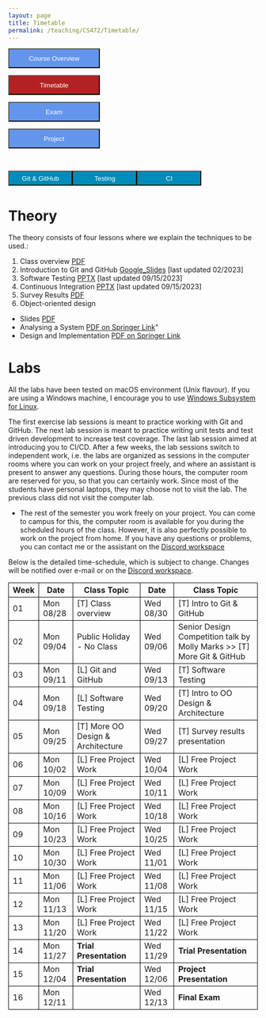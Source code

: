 ```yaml
---
layout: page
title: Timetable
permalink: /teaching/CS472/Timetable/
---
```

<form action="/teaching/CS472/">
    <input type="submit" style="background-color:cornflowerblue;color:white;width:185px;
height:40px;" value="Course Overview" />
</form>

<form action="/teaching/CS472/Timetable/">
    <input type="submit" style="background-color:firebrick;color:white;width:185px;
height:40px;" value="Timetable" />
</form>
<form action="/teaching/CS472/Exam/">
    <input type="submit" style="background-color:cornflowerblue;color:white;width:185px;
height:40px;" value="Exam" />
</form>
<form action="/teaching/CS472/project/">
    <input type="submit" style="background-color:cornflowerblue;color:white;width:185px;
height:40px;" value="Project" />
</form>

<br/>

<div class="main-component">
<form action="/teaching/CS472/Timetable/Git_and_GitHub/">
    <input type="submit" style="background-color:#008CBA;float:left; color:white;width:130px;
height:30px;" value="Git & GitHub" />
</form>
<form action="/teaching/CS472/Timetable/dynamic_analysis/">
    <input type="submit" style="background-color:#008CBA;float:left;color:white;width:130px;
height:30px;" value="Testing" />
</form>
<form action="/teaching/CS472/Timetable/CI/">
    <input type="submit" style="background-color:#008CBA;float:left;color:white;width:130px;
height:30px;" value="CI" />
</form>
</div>

<br/>
<br/>

Theory
========
The theory consists of four lessons where we explain the techniques to be used.: 
1. Class overview [PDF](ClassOverview.pdf)
2. Introduction to Git and GitHub [Google_Slides](https://docs.google.com/presentation/d/1YG1uXfERIPtHF9STDQQMoxvluU3X8QRO/edit#slide=id.p3) [last updated 02/2023]
3. Software Testing [PPTX](Testing-2033-fall.pptx) [last updated 09/15/2023]
4. Continuous Integration [PPTX](CI-CD.pptx) [last updated 09/15/2023]
5. Survey Results [PDF](Survey_Presentation.pdf)
6. Object-oriented design 
  * Slides [PDF](https://docs.google.com/presentation/d/1Y7iCcWYzmWuFgHiwzSxhOdB-tczCAW59/edit#slide=id.p1)
  * Analysing a System [PDF on Springer Link](https://link.springer.com/chapter/10.1007/978-3-319-24280-4_6)"
  * Design and Implementation [PDF on Springer Link](https://link.springer.com/chapter/10.1007/978-3-319-24280-4_7)

Labs
========
All the labs have been tested on macOS environment (Unix flavour). If you are using a Windows machine, I encourage you to use
[Windows Subsystem for Linux](https://learn.microsoft.com/en-us/windows/wsl/about). 

The first exercise lab sessions is meant to practice working with Git and GitHub.
The next lab session is meant to practice writing unit tests and test driven development to increase test coverage.
The last lab session aimed at introducing you to CI/CD. 
After a few weeks, the lab sessions switch to independent work, i.e. the labs are organized as sessions 
in the computer rooms where you can work on your project freely, and where an assistant is 
present to answer any questions. During those hours, the computer room are reserved for you, 
so that you can certainly work. Since most of the students have personal laptops, they may choose not to
visit the lab. The previous class did not visit the computer lab.



* The rest of the semester you work freely on your project. You can come to campus for this, the 
computer room is available for you during the scheduled hours of the class. 
However, it is also perfectly possible to work on the project from home. If you have any questions 
or problems, you can contact me or the assistant on the [Discord workspace](https://discord.gg/CQUCUFTcDY)


Below is the detailed time-schedule, which is subject to change. Changes will be notified over 
e-mail or on the [Discord workspace](https://discord.gg/CQUCUFTcDY). 

<table style="border-collapse:collapse;">
<tr >
<th style="border: 1px solid black;">Week</th>
<th style="border: 1px solid black;">Date</th>
<th style="border: 1px solid black;">Class Topic</th>
<th style="border: 1px solid black;">Date</th>
<th style="border: 1px solid black;">Class Topic</th>
</tr>

<tr>
<td style="border: 1px solid black;">01</td>
<td style="border: 1px solid black;">Mon 08/28</td>
<td style="border: 1px solid black;">[T] Class overview</td>
<td style="border: 1px solid black;">Wed 08/30</td>
<td style="border: 1px solid black;">[T] Intro to Git & GitHub </td>
</tr>

<tr>
<td style="border: 1px solid black;">02</td>
<td style="border: 1px solid black;">Mon 09/04</td>
<td style="border: 1px solid black;"> Public Holiday - No Class </td>
<td style="border: 1px solid black;">Wed 09/06 </td>
<td style="border: 1px solid black;">Senior Design Competition talk by Molly Marks >> [T] More Git & GitHub</td>
</tr>

<tr>
<td style="border: 1px solid black;">03</td>
<td style="border: 1px solid black;">Mon 09/11 </td>
<td style="border: 1px solid black;"> [L] Git and GitHub</td>
<td style="border: 1px solid black;">Wed 09/13 </td>
<td style="border: 1px solid black;">[T] Software Testing </td>
</tr>

<tr>
<td style="border: 1px solid black;">04</td>
<td style="border: 1px solid black;">Mon 09/18</td>
<td style="border: 1px solid black;">[L] Software Testing </td>
<td style="border: 1px solid black;">Wed 09/20 </td>
<td style="border: 1px solid black;">[T] Intro to OO Design & Architecture</td>
</tr>

<tr>
<td style="border: 1px solid black;">05</td>
<td style="border: 1px solid black;">Mon 09/25</td>
<td style="border: 1px solid black;">[T] More OO Design & Architecture </td>
<td style="border: 1px solid black;">Wed 09/27 </td>
<td style="border: 1px solid black;">[T] Survey results presentation </td>
</tr>

<tr>
<td style="border: 1px solid black;">06</td>
<td style="border: 1px solid black;">Mon 10/02</td>
<td style="border: 1px solid black;">[L] Free Project Work</td>
<td style="border: 1px solid black;">Wed 10/04 </td>
<td style="border: 1px solid black;">[L] Free Project Work </td>
</tr>

<tr>
<td style="border: 1px solid black;">07</td>
<td style="border: 1px solid black;">Mon 10/09</td>
<td style="border: 1px solid black;">[L] Free Project Work</td>
<td style="border: 1px solid black;">Wed 10/11 </td>
<td style="border: 1px solid black;">[L] Free Project Work </td>
</tr>

<tr>
<td style="border: 1px solid black;">08</td>
<td style="border: 1px solid black;">Mon 10/16</td>
<td style="border: 1px solid black;">[L] Free Project Work</td>
<td style="border: 1px solid black;">Wed 10/18 </td>
<td style="border: 1px solid black;">[L] Free Project Work </td>
</tr>

<tr>
<td style="border: 1px solid black;">09</td>
<td style="border: 1px solid black;">Mon 10/23</td>
<td style="border: 1px solid black;">[L] Free Project Work</td>
<td style="border: 1px solid black;">Wed 10/25 </td>
<td style="border: 1px solid black;">[L] Free Project Work </td>
</tr>

<tr>
<td style="border: 1px solid black;">10</td>
<td style="border: 1px solid black;">Mon 10/30</td>
<td style="border: 1px solid black;">[L] Free Project Work</td>
<td style="border: 1px solid black;">Wed 11/01 </td>
<td style="border: 1px solid black;">[L] Free Project Work </td>
</tr>

<tr>
<td style="border: 1px solid black;">11</td>
<td style="border: 1px solid black;">Mon 11/06</td>
<td style="border: 1px solid black;">[L] Free Project Work</td>
<td style="border: 1px solid black;">Wed 11/08 </td>
<td style="border: 1px solid black;">[L] Free Project Work </td>
</tr>

<tr>
<td style="border: 1px solid black;">12</td>
<td style="border: 1px solid black;">Mon 11/13</td>
<td style="border: 1px solid black;">[L] Free Project Work</td>
<td style="border: 1px solid black;">Wed 11/15 </td>
<td style="border: 1px solid black;">[L] Free Project Work </td>
</tr>

<tr>
<td style="border: 1px solid black;">13</td>
<td style="border: 1px solid black;">Mon 11/20</td>
<td style="border: 1px solid black;">[L] Free Project Work</td>
<td style="border: 1px solid black;">Wed 11/22 </td>
<td style="border: 1px solid black;">[L] Free Project Work </td>
</tr>

<tr>
<td style="border: 1px solid black;">14</td>
<td style="border: 1px solid black;">Mon 11/27</td>
<td style="border: 1px solid black;"><b>Trial Presentation</b></td>
<td style="border: 1px solid black;">Wed 11/29 </td>
<td style="border: 1px solid black;"><b>Trial Presentation</b></td>
</tr>

<tr>
<td style="border: 1px solid black;">15</td>
<td style="border: 1px solid black;">Mon 12/04</td>
<td style="border: 1px solid black;"><b>Trial Presentation</b></td>
<td style="border: 1px solid black;">Wed 12/06 </td>
<td style="border: 1px solid black;"><b>Project Presentation</b></td>
</tr>

<tr>
<td style="border: 1px solid black;">16</td>
<td style="border: 1px solid black;">Mon 12/11</td>
<td style="border: 1px solid black;"><b></b></td>
<td style="border: 1px solid black;">Wed 12/13 </td>
<td style="border: 1px solid black;"><b>Final Exam</b></td>
</tr>

</table>



